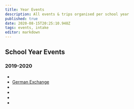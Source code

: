 ```yaml
---
title: Year Events
description: All events & trips organised per school year
published: true
date: 2020-08-15T20:25:10.948Z
tags: events, intake
editor: markdown
---
```


## School Year Events
### 2019-2020
- [](/other/year-events/2019-20/)
- [German Exchange](/other/year-events/2019-20/german-exchange)
- [](/other/year-events/2019-20/)
- [](/other/year-events/2019-20/)
- [](/other/year-events/2019-20/)
- [](/other/year-events/2019-20/)